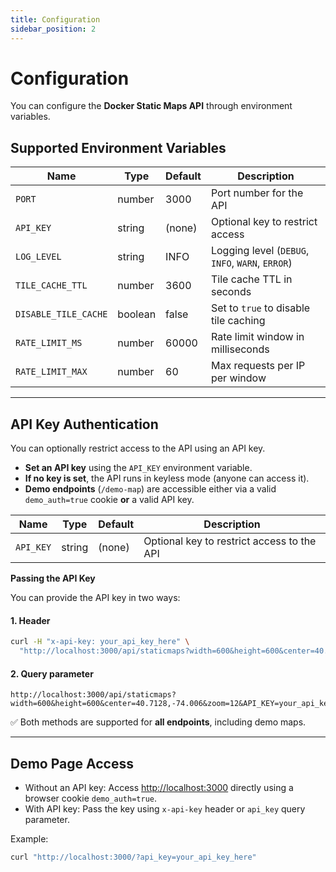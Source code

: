 ```yaml
---
title: Configuration
sidebar_position: 2
---
```


# Configuration

You can configure the **Docker Static Maps API** through environment variables.

## Supported Environment Variables

| Name | Type | Default | Description |
| --- | --- | --- | --- |
| `PORT` | number | 3000 | Port number for the API |
| `API_KEY` | string | (none) | Optional key to restrict access |
| `LOG_LEVEL` | string | INFO | Logging level (`DEBUG`, `INFO`, `WARN`, `ERROR`) |
| `TILE_CACHE_TTL` | number | 3600 | Tile cache TTL in seconds |
| `DISABLE_TILE_CACHE` | boolean | false | Set to `true` to disable tile caching |
| `RATE_LIMIT_MS` | number | 60000 | Rate limit window in milliseconds |
| `RATE_LIMIT_MAX` | number | 60 | Max requests per IP per window |

---

## API Key Authentication

You can optionally restrict access to the API using an API key.

- **Set an API key** using the `API_KEY` environment variable.
- **If no key is set**, the API runs in keyless mode (anyone can access it).
- **Demo endpoints** (`/demo-map`) are accessible either via a valid `demo_auth=true` cookie **or** a valid API key.

| Name | Type | Default | Description |
| --- | --- | --- | --- |
| `API_KEY` | string | (none) | Optional key to restrict access to the API |

**Passing the API Key**

You can provide the API key in two ways:

#### 1. Header

```bash
curl -H "x-api-key: your_api_key_here" \
  "http://localhost:3000/api/staticmaps?width=600&height=600&center=40.7128,-74.006&zoom=12"
````

#### 2. Query parameter

```
http://localhost:3000/api/staticmaps?width=600&height=600&center=40.7128,-74.006&zoom=12&API_KEY=your_api_key_here
```

✅ Both methods are supported for **all endpoints**, including demo maps.

---

## Demo Page Access

* Without an API key: Access [http://localhost:3000](http://localhost:3000) directly using a browser cookie `demo_auth=true`.
* With API key: Pass the key using `x-api-key` header or `api_key` query parameter.

Example:

```bash
curl "http://localhost:3000/?api_key=your_api_key_here"
```